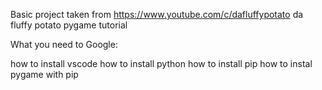 Basic project taken from https://www.youtube.com/c/dafluffypotato da fluffy potato pygame tutorial

What you need to Google:

how to install vscode
how to install python
how to install pip
how to instal pygame with pip